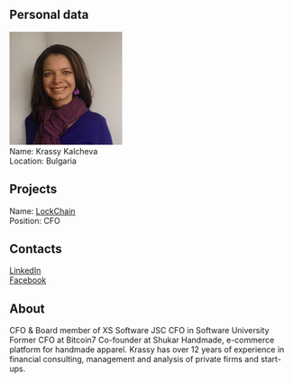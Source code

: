 ## Personal data
![krassy kalcheva photo](photo/krassy_kalcheva.jpg)  
Name:   Krassy Kalcheva  
Location: Bulgaria  
## Projects 
Name: [LockChain](../projects/lockchain.md)  
Position: CFO   
## Contacts
[LinkedIn](https://www.linkedin.com/in/krassy-kalcheva-3a624622/)      
[Facebook](https://www.facebook.com/krassy.kalcheva)  
## About
CFO & Board member of XS Software JSC CFO in Software University Former CFO at Bitcoin7 Co-founder at Shukar Handmade, e-commerce platform for handmade apparel. 
Krassy has over 12 years of experience in financial consulting, management and analysis of private firms and start-ups.
